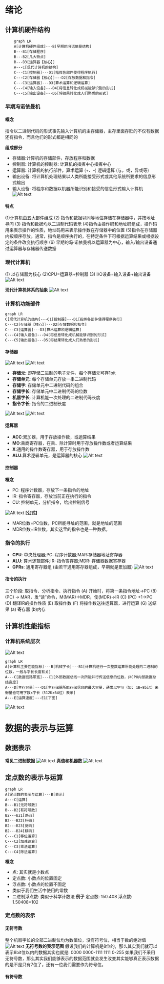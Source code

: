 # 绪论

## 计算机硬件结构
```mermaid
    graph LR
    A[计算机硬件组成]---B[早期的冯诺依曼结构]
    B---B1[存储程序]
    B---B2[几大特点]
    B---B3[运算器【核心】]
    A---C[现代计算机的结构]
    C---C1[控制器]---D1[指挥各部件使得程序执行]
    C---C2[存储器【核心】]---D2[存放数据和指令]
    C---C3[运算器]---D3[算术运算和逻辑运算]
    C---C4[输入设备]---D4[将信息转化成机械能够识别的形式]
    C---C5[输出设备]---D5[将结果转化成人们熟悉的形式]
```

### 早期冯诺依曼机
#### 概念
指令以二进制代码的形式事先输入计算机的主存储器，主存里面存贮的不仅有数据还有指令，而且他们的形式都是相同的

**组成部分**
- 存储器:计算机的存储部件，存放程序和数据
- 控制器: 计算机的控制器: 计算机的指挥中心指挥中心
- 运算器: 计算机的执行部件，算术运算 (+、-) 逻辑运算 (与，或，异或等)
- 输出设备: 将计算机处理结果以人类所能接受形式或其他系统所要求的信息形式输出
- 输入设备: 将程序和数据以机器所能识别和接受的信息形式输入计算机
![Alt text](image.png)

#### 特点
(1)计算机由五大部件组成
(2) 指令和数据以同等地位存储在存储器中，并按地址寻问
(3) 指令和数据均以二进制代码表示
(4)指令由操作码和地址码组成，操作码用来表示操作的性质，地址码用来表示操作数在存储器中的位置
(5)指令在存储器内按顺序存放。通常，指令是顺序执行的，在特定条件下可根据运算结果或根据设定的条件改变执行顺序
(6) 早期的冯·诺依曼机以运算器为中心，输入/输出设备通过运算器与存储器传送数据

### 现代计算机
(1) 以存储器为核心
(2)CPU=运算器+控制器
(3) I/O设备=输入设备+输出设备
![Alt text](image-1.png)

**现代计算机体系的抽象**
![Alt text](image-2.png)

### 计算机功能部件
```mermaid
graph LR
C[现代计算机的结构]---C1[控制器]---D1[指挥各部件使得程序执行]
C---C2[存储器【核心】]---D2[存放数据和指令]
C---C3[运算器]---D3[算术运算和逻辑运算]
C---C4[输入设备]---D4[将信息转化成机械能够识别的形式]
C---C5[输出设备]---D5[将结果转化成人们熟悉的形式]
```    

#### 存储器
![Alt text](image-3.png)
![Alt text](image-4.png)
- **存储元**: 即存储二进制的电子元件，每个存储元可存1bit
- **存储单元**: 每个存储单元存放一串二进制代码
- **存储字**: 存储单元中二进制代码的组合
- **存储字长**: 存储单元中二进制代码的位数
- **机器字长**: 计算机能一次处理的二进制代码长度
- **指令字长**: 指令的二进制长度

![Alt text](image-5.png)
![Alt text](image-6.png)

#### 运算器
- **ACC**:累加器，用于存放操作数，或运算结果
- **MO**:乘商寄存器，在乘、除计算时用于存放操作数或者运算结果
- **X**:通用的操作数寄存器，用于存放操作数
- **ALU**:算术逻辑单元，是运算器的核心
![Alt text](image-7.png)

#### 控制器
**概念**
- PC: 程序计数器，存放下一条指令的地址
- IR: 指令寄存器，存放当前正在执行的指令
- CU: 控制单元，分析指令，给出控制信号

![Alt text](image-8.png)
**[公式]**
- MAR位数=PC位数，PC所能寻址的范围，就是地址的范围
- MDR位数=IR位数，其实这里的指令也是一种数据。

### 指令的执行
- **CPU**: 中央处理器;PC: 程序计数器;MAR:存储器地址寄存器
- **ALU**: 算术逻辑部件;IR: 指令寄存器;MDR: 存储器数据寄存器
- **GPRs**: 通用寄存器组 (由若干通用寄存器组成，早期就是累加器)
![Alt text](image-9.png)

#### 指令的执行
三个阶段: 取指令、分析指令、执行指令
(A) 开始时，将第一条指令地址->PC
(8) (PC) -> MAR，发“读”命令，M(MAR)->MDR，使(MDR)->IR
(C) (PC) +1->PC
(D) 翻译IR的操作性质
(E) 取操作数
(F) 将操作数送往运算器，进行运算
(G) 送结果
    (a) 寄存器
    (b)内存

## 计算机性能指标
### 计算机系统层次
![Alt text](image-10.png)
```mermaid
graph LR
A[计算机主要性能指标]---B[机械字长]---B1[计算机进行一次整数运算所能处理的二进制的位数，一般与字长长度有关]
A---C[数据链路带宽]---C1[外部数据总线一次所能并行传送信息的位数，非CPU内部数据总线宽度]
A---D[主存容量]---D1[主存储器所能存储信息的最大容量，通常以字节（如: 1B=8bit）来衡量也可用字数x字长（512Kx64位）表示]
A---E[运算速度]---E1[下图]
```    
![Alt text](image-11.png)
# 数据的表示与运算
## 数据表示
**常见二进制数据**
![Alt text](image-12.png)
**真值和机器数**
![Alt text](image-13.png)
## 定点数的表示与运算

```mermaid
graph LR
A[定点数的表示与运算]---B[表示]
A---C[运算]
B---B1[无符号数]
B---B2[有符号数]
B2---B21[原码]
B2---B22[补码]
B2---B23[反码]
B2---B24[移码]
C---C1[移位运算]
C---C2[加减运算]
C---C3[乘法运算]
C---C4[除法运算]
```    

**概念**
- 点: 其实就是小数点
- 定点数: 小数点的位置固定
- 浮点数: 小数点的位置不固定
- 类似于我们生活中使用的常数
- 二进制浮点数: 类似于科学计数法
**例子** 
定点数: 150.408
浮点数: 1.50408*102
### 定点数的表示
####  无符号数
整个机器字长的全部二进制位均为数值位，没有符号位，相当于数的绝对值
![Alt text](image-14.png)
**无符号数的表示范围**
假设我们的计算机是8位的，那么其实我们就可以表示8bit位以内的数据其实也就是:
0000 0000-1111 1111
0-255
如果我们不采用无符号数，那么其实我们能够表示的数据范围就会发生改变其实能够真正表示数据的是不是只有7位了，还有一位我们需要作为符号位。

#### 有符号数
